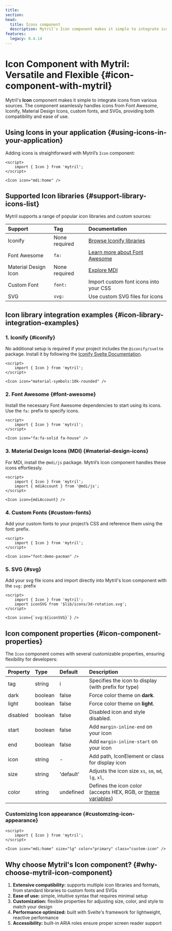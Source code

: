 ```yaml
---
title:
section:
head:
  title: Icons component
  description: Mytril's Icon component makes it simple to integrate icons from various sources. The component seamlessly handles icons from Font Awesome, Iconify, Material Design Icons, custom fonts, and SVGs, providing both compatibility and ease of use.
features:
  legacy: 0.4.14
---
```


# Icon Component with Mytril: Versatile and Flexible {#icon-component-with-mytril}

Mytril's **Icon** component makes it simple to integrate icons from various sources. The component seamlessly handles icons from Font Awesome, Iconify, Material Design Icons, custom fonts, and SVGs, providing both compatibility and ease of use.

## Using Icons in your application {#using-icons-in-your-application}

Adding icons is straightforward with Mytril’s `Icon` component:

```svelte
<script>
	import { Icon } from 'mytril';
</script>

<Icon icon="mdi:home" />
```

## Supported Icon libraries {#support-library-icons-list}

Mytril supports a range of popular icon libraries and custom sources:

| Support              | Tag           | Documentation                                                  |
| :------------------- | :------------ | :------------------------------------------------------------- |
| Iconify              | None required | [Browse Iconify libraries](https://icon-sets.iconify.design/)  |
| Font Awesome         | `fa:`         | [Learn more about Font Awesome](https://fontawesome.com/icons) |
| Material Design Icon | None required | [Explore MDI](https://pictogrammers.com/library/mdi/)          |
| Custom Font          | `font:`       | Import custom font icons into your CSS                         |
| SVG                  | `svg:`        | Use custom SVG files for icons                                 |

## Icon library integration examples {#icon-library-integration-examples}

### 1. Iconify {#iconify}

No additional setup is required if your project includes the `@iconify/svelte` package. Install it by following the [Iconify Svelte Documentation](https://iconify.design/docs/icon-components/svelte/).

```svelte
<script>
	import { Icon } from 'mytril';
</script>

<Icon icon="material-symbols:10k-rounded" />
```

### 2. Font Awesome {#font-awesome}

Install the necessary Font Awesome dependencies to start using its icons. Use the `fa:` prefix to specify icons.

```svelte
<script>
	import { Icon } from 'mytril';
</script>

<Icon icon="fa:fa-solid fa-house" />
```

### 3. Material Design Icons (MDI) {#material-design-icons}

For MDI, install the `@mdi/js` package. Mytril’s Icon component handles these icons effortlessly.

```svelte
<script>
	import { Icon } from 'mytril';
	import { mdiAccount } from '@mdi/js';
</script>

<Icon icon={mdiAccount} />
```

### 4. Custom Fonts {#custom-fonts}

Add your custom fonts to your project’s CSS and reference them using the font: prefix.

```svelte
<script>
	import { Icon } from 'mytril';
</script>

<Icon icon="font:demo-pacman" />
```

### 5. SVG {#svg}

Add your svg file icons and import directly into Mytril's Icon component with the `svg:` prefix

```svelte
<script>
	import { Icon } from 'mytril';
	import iconSVG from '$lib/icons/3d-rotation.svg';
</script>

<Icon icon={`svg:${iconSVG}`} />
```

## Icon component properties {#icon-component-properties}

The `Icon` component comes with several customizable properties, ensuring flexibility for developers:

| Property | Type    | Default   | Description                                                                                        |
| :------- | :------ | :-------- | :------------------------------------------------------------------------------------------------- |
| tag      | string  | i         | Specifies the icon to display (with prefix for type)                                               |
| dark     | boolean | false     | Force color theme on **dark**.                                                                     |
| light    | boolean | false     | Force color theme on **light**.                                                                    |
| disabled | boolean | false     | Disabled icon and style disabled.                                                                  |
| start    | boolean | false     | Add `margin-inline-end` on your icon                                                               |
| end      | boolean | false     | Add `margin-inline-start` on your icon                                                             |
| icon     | string  | -         | Add path, IconElement or class for display icon                                                    |
| size     | string  | 'default' | Adjusts the icon size `xs`, `sm`, `md`, `lg`, `xl`,                                                |
| color    | string  | undefined | Defines the icon color (accepts HEX, RGB, or [theme variables](/mytril/docs/customization/themes)) |

### Customizing Icon appearance {#customzing-icon-appearance}

```svelte
<script>
	import { Icon } from 'mytril';
</script>

<Icon icon="mdi:home" size="lg" color="primary" class="custom-icon" />
```

## Why choose Mytril's Icon component? {#why-choose-mytril-icon-component}

1. **Extensive compatibility:** supports multiple icon libraries and formats, from standard libraries to custom fonts and SVGs
2. **Ease of use:** simple, intuitive syntax that requires minimal setup
3. **Customization:** flexible properties for adjusting size, color, and style to match your design
4. **Performance optimized:** built with Svelte's framework for lightweight, reactive performance
5. **Accessibility:** built-in ARIA roles ensure proper screen reader support

